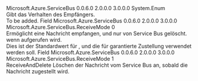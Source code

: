 <Type Name="ReceiveMode" FullName="Microsoft.Azure.ServiceBus.ReceiveMode">
  <TypeSignature Language="C#" Value="public enum ReceiveMode" />
  <TypeSignature Language="ILAsm" Value=".class public auto ansi sealed ReceiveMode extends System.Enum" />
  <TypeSignature Language="DocId" Value="T:Microsoft.Azure.ServiceBus.ReceiveMode" />
  <TypeSignature Language="VB.NET" Value="Public Enum ReceiveMode" />
  <TypeSignature Language="F#" Value="type ReceiveMode = " />
  <AssemblyInfo>
    <AssemblyName>Microsoft.Azure.ServiceBus</AssemblyName>
    <AssemblyVersion>0.0.6.0</AssemblyVersion>
    <AssemblyVersion>2.0.0.0</AssemblyVersion>
    <AssemblyVersion>3.0.0.0</AssemblyVersion>
  </AssemblyInfo>
  <Base>
    <BaseTypeName>System.Enum</BaseTypeName>
  </Base>
  <Docs>
    <summary>
            Gibt das Verhalten des Empfängers.
            </summary>
    <remarks>To be added.</remarks>
  </Docs>
  <Members>
    <Member MemberName="PeekLock">
      <MemberSignature Language="C#" Value="PeekLock" />
      <MemberSignature Language="ILAsm" Value=".field public static literal valuetype Microsoft.Azure.ServiceBus.ReceiveMode PeekLock = int32(0)" />
      <MemberSignature Language="DocId" Value="F:Microsoft.Azure.ServiceBus.ReceiveMode.PeekLock" />
      <MemberSignature Language="VB.NET" Value="PeekLock" />
      <MemberSignature Language="F#" Value="PeekLock = 0" Usage="Microsoft.Azure.ServiceBus.ReceiveMode.PeekLock" />
      <MemberType>Field</MemberType>
      <AssemblyInfo>
        <AssemblyName>Microsoft.Azure.ServiceBus</AssemblyName>
        <AssemblyVersion>0.0.6.0</AssemblyVersion>
        <AssemblyVersion>2.0.0.0</AssemblyVersion>
        <AssemblyVersion>3.0.0.0</AssemblyVersion>
      </AssemblyInfo>
      <ReturnValue>
        <ReturnType>Microsoft.Azure.ServiceBus.ReceiveMode</ReturnType>
      </ReturnValue>
      <MemberValue>0</MemberValue>
      <Docs>
        <summary>Ermöglicht eine Nachricht empfangen, und nur von Service Bus gelöscht. wenn <see cref="M:Microsoft.Azure.ServiceBus.Core.IReceiverClient.CompleteAsync(System.String)" /> aufgerufen wird.</summary>
        <remarks>Dies ist der Standardwert für <see cref="T:Microsoft.Azure.ServiceBus.ReceiveMode" />, und die für garantierte Zustellung verwendet werden soll.</remarks>
      </Docs>
    </Member>
    <Member MemberName="ReceiveAndDelete">
      <MemberSignature Language="C#" Value="ReceiveAndDelete" />
      <MemberSignature Language="ILAsm" Value=".field public static literal valuetype Microsoft.Azure.ServiceBus.ReceiveMode ReceiveAndDelete = int32(1)" />
      <MemberSignature Language="DocId" Value="F:Microsoft.Azure.ServiceBus.ReceiveMode.ReceiveAndDelete" />
      <MemberSignature Language="VB.NET" Value="ReceiveAndDelete" />
      <MemberSignature Language="F#" Value="ReceiveAndDelete = 1" Usage="Microsoft.Azure.ServiceBus.ReceiveMode.ReceiveAndDelete" />
      <MemberType>Field</MemberType>
      <AssemblyInfo>
        <AssemblyName>Microsoft.Azure.ServiceBus</AssemblyName>
        <AssemblyVersion>0.0.6.0</AssemblyVersion>
        <AssemblyVersion>2.0.0.0</AssemblyVersion>
        <AssemblyVersion>3.0.0.0</AssemblyVersion>
      </AssemblyInfo>
      <ReturnValue>
        <ReturnType>Microsoft.Azure.ServiceBus.ReceiveMode</ReturnType>
      </ReturnValue>
      <MemberValue>1</MemberValue>
      <Docs>
        <summary>ReceiveAndDelete Löschen der Nachricht vom Service Bus an, sobald die Nachricht zugestellt wird.</summary>
      </Docs>
    </Member>
  </Members>
</Type>